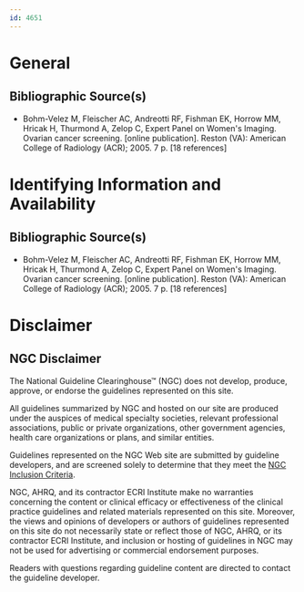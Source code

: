 ```yaml
---
id: 4651
---
```


# General

## Bibliographic Source(s)

- Bohm-Velez M, Fleischer AC, Andreotti RF, Fishman EK, Horrow MM, Hricak H, Thurmond A, Zelop C, Expert Panel on Women's Imaging. Ovarian cancer screening. [online publication]. Reston (VA): American College of Radiology (ACR); 2005. 7 p. [18 references]

# Identifying Information and Availability

## Bibliographic Source(s)

- Bohm-Velez M, Fleischer AC, Andreotti RF, Fishman EK, Horrow MM, Hricak H, Thurmond A, Zelop C, Expert Panel on Women's Imaging. Ovarian cancer screening. [online publication]. Reston (VA): American College of Radiology (ACR); 2005. 7 p. [18 references]

# Disclaimer

## NGC Disclaimer

The National Guideline Clearinghouse™ (NGC) does not develop, produce, approve, or endorse the guidelines represented on this site.

All guidelines summarized by NGC and hosted on our site are produced under the auspices of medical specialty societies, relevant professional associations, public or private organizations, other government agencies, health care organizations or plans, and similar entities.

Guidelines represented on the NGC Web site are submitted by guideline developers, and are screened solely to determine that they meet the [NGC Inclusion Criteria](/help-and-about/summaries/inclusion-criteria).

NGC, AHRQ, and its contractor ECRI Institute make no warranties concerning the content or clinical efficacy or effectiveness of the clinical practice guidelines and related materials represented on this site. Moreover, the views and opinions of developers or authors of guidelines represented on this site do not necessarily state or reflect those of NGC, AHRQ, or its contractor ECRI Institute, and inclusion or hosting of guidelines in NGC may not be used for advertising or commercial endorsement purposes.

Readers with questions regarding guideline content are directed to contact the guideline developer.

